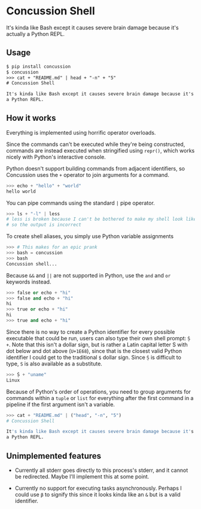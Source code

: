 # Concussion Shell

It's kinda like Bash except it causes severe brain damage because it's actually
a Python REPL.

## Usage

```txt
$ pip install concussion
$ concussion
>>> cat + "README.md" | head + "-n" + "5"
# Concussion Shell

It's kinda like Bash except it causes severe brain damage because it's actually
a Python REPL.
```

## How it works

Everything is implemented using horrific operator overloads.

Since the commands can't be executed while they're being constructed, commands
are instead executed when stringified using `repr()`, which works nicely with
Python's interactive console.

Python doesn't support building commands from adjacent identifiers, so
Concussion uses the `+` operator to join arguments for a command.

```py
>>> echo + "hello" + "world"
hello world
```

You can pipe commands using the standard `|` pipe operator.

```py
>>> ls + "-l" | less
# less is broken because I can't be bothered to make my shell look like a TTY
# so the output is incorrect
```

To create shell aliases, you simply use Python variable assignments

```py
>>> # This makes for an epic prank
>>> bash = concussion
>>> bash
Concussion shell...
```

Because `&&` and `||` are not supported in Python, use the `and` and `or`
keywords instead.

```py
>>> false or echo + "hi"
>>> false and echo + "hi"
hi
>>> true or echo + "hi"
hi
>>> true and echo + "hi"
```

Since there is no way to create a Python identifier for every possible
executable that could be run, users can also type their own shell prompt:
`Ṩ +`. Note that this isn't a dollar sign, but is rather a Latin capital
letter S with dot below and dot above (`U+1E68`), since that is the closest
valid Python identifier I could get to the traditional `$` dollar sign. Since
`Ṩ` is difficult to type, `S` is also available as a substitute.

```py
>>> Ṩ + "uname"
Linux
```

Because of Python's order of operations, you need to group arguments for
commands within a `tuple` or `list` for everything after the first command
in a pipeline if the first argument isn't a variable.

```py
>>> cat + "README.md" | ("head", "-n", "5")
# Concussion Shell

It's kinda like Bash except it causes severe brain damage because it's actually
a Python REPL.
```

## Unimplemented features

* Currently all stderr goes directly to this process's stderr, and it cannot be
  redirected. Maybe I'll implement this at some point.

* Currently no support for executing tasks asynchronously. Perhaps I could use
  `β` to signify this since it looks kinda like an `&` but is a valid
  identifier.
